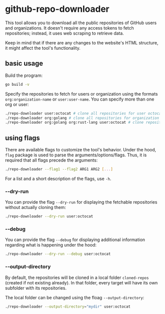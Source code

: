 # github-repo-downloader

This tool allows you to download all the public repositories of GitHub users and
organizations. It doesn't require any access tokens to fetch repositories;
instead, it uses web scraping to retrieve data.

Keep in mind that if there are any changes to the website's HTML structure, it
might affect the tool's functionality.

## basic usage

Build the program:

```sh
go build -v
```

Specify the repositories to fetch for users or organization using the formats
`org:organization-name` or `user:user-name`. You can specify more than one org
or user:

```sh
./repo-downloader user:octocat # clone all repositories for user octocat
./repo-downloader org:golang # clone all repositories for organization golang
./repo-downloader org:golang org:rust-lang user:octocat # clone repositories for every specified target
```

## using flags

There are available flags to customize the tool's behavior. Under the hood,
`flag` package is used to parse the arguments/options/flags. Thus, it is
required that all flags precede the arguments:

```sh
./repo-downloader --flag1 --flag2 ARG1 ARG2 [...]
```

For a list and a short description of the flags, use `-h`.

### --dry-run

You can provide the flag `--dry-run` for displaying the fetchable repositories
without actually cloning them:

```sh
./repo-downloader --dry-run user:octocat
```

### --debug
You can provide the flag `--debug` for displaying additional information
regarding what is happening under the hood:

```sh
./repo-downloader --dry-run --debug user:octocat
```

### --output-directory

By default, the repositories will be cloned in a local folder `cloned-repos`
(created if not existing already). In that folder, every target will have its
own subfolder with its repositories.

The local folder can be changed using the floag `--output-directory`:

```sh
./repo-downloader --output-directory="mydir" user:octocat
```
